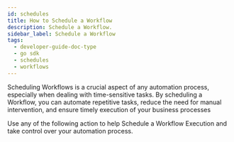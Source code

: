 ```yaml
---
id: schedules
title: How to Schedule a Workflow
description: Schedule a Workflow.
sidebar_label: Schedule a Workflow
tags:
  - developer-guide-doc-type
  - go sdk
  - schedules
  - workflows
---
```


Scheduling Workflows is a crucial aspect of any automation process, especially when dealing with time-sensitive tasks. By scheduling a Workflow, you can automate repetitive tasks, reduce the need for manual intervention, and ensure timely execution of your business processes

Use any of the following action to help Schedule a Workflow Execution and take control over your automation process.
